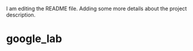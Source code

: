 I am editing the README file. Adding some more details about the project description.

# google_lab
